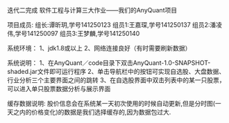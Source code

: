 迭代二完成
软件工程与计算三大作业——我们的AnyQuant项目

项目成员:
组长:谭昕玥,学号141250123
组员1:王嘉琛,学号141250137
组员2:潘凌伟,学号141250097
组员3:王梦麟,学号141250140

系统环境：
1、jdk1.8或以上
2、网络连接良好（有时需要刷新数据）

系统说明：
1、在AnyQuant／code目录下双击AnyQuant-1.0-SNAPSHOT-shaded.jar文件即可运行程序
2、单击导航栏中的按钮可实现自选股、大盘数据、行业分析三个主要界面之间的跳转
3、在自选股界面中双击列表中的某一只股票，可以进入单只股票数据分析与展示界面

缓存数据说明:
股价信息会在系统某一天初次使用的时候自动更新,但是分时图(一天之内的价格变化)的数据是我们选择缓存的,因为数据包过大.
